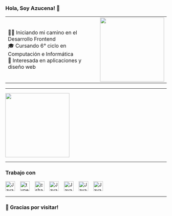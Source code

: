 
### Hola, Soy Azucena! 👋
<table>
  <tr>
    <td width=800>
      <p>
        👩‍💻 Iniciando mi camino en el Desarrollo Frontend<br/>
        🎓 Cursando 6° ciclo en Computación e Informática<br/>
        🌟 Interesada en aplicaciones y diseño web
      </p>
    </td>
    <td>
      <img src="https://i.pinimg.com/564x/d3/6a/28/d36a28bc23168d567b1f2c6012839293.jpg" width="200"/>
    </td>
  </tr>
</table>


---
<a href="https://github.com/anuraghazra/convoychat">
  <img height=200 align="center" src="https://github-readme-stats.vercel.app/api/top-langs/?username=anuraghazra&show_icons=true&bg_color=0D1117&title_color=fff&text_color=fff&layout=compact&locale=es&langs_count=5&card_width=900" />
</a>

---
### Trabajo con
<p>
<img height=30 alt="JavaScript" src="https://cdn.jsdelivr.net/gh/devicons/devicon/icons/javascript/javascript-original.svg"/> 
&nbsp;&nbsp;
<img height=30 alt="typescript" src="https://cdn.jsdelivr.net/gh/devicons/devicon/icons/typescript/typescript-original.svg"/>
&nbsp;&nbsp;
<img height=30 alt="csharp" src="https://cdn.jsdelivr.net/gh/devicons/devicon/icons/csharp/csharp-original.svg"/>
&nbsp;&nbsp;
<img height=30 alt="JavaScript" src="https://cdn.jsdelivr.net/gh/devicons/devicon/icons/react/react-original.svg"/>
&nbsp;&nbsp;
<img height=30 alt="JavaScript" src="https://cdn.jsdelivr.net/gh/devicons/devicon/icons/tailwindcss/tailwindcss-original.svg"/>
&nbsp;&nbsp;
<img height=30 alt="JavaScript" src="https://cdn.jsdelivr.net/gh/devicons/devicon/icons/figma/figma-original.svg"/>
&nbsp;&nbsp;
<img height=30 alt="JavaScript" src="https://cdn.jsdelivr.net/gh/devicons/devicon/icons/mysql/mysql-original.svg"/>
</p>

---
### 🙏 Gracias por visitar!

